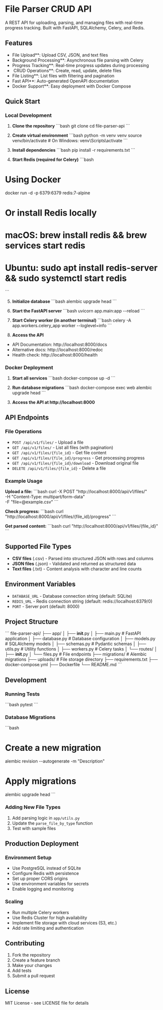 # File Parser CRUD API

A REST API for uploading, parsing, and managing files with real-time progress tracking. Built with FastAPI, SQLAlchemy, Celery, and Redis.

## Features

-  File Upload**: Upload CSV, JSON, and text files
-  Background Processing**: Asynchronous file parsing with Celery
-  Progress Tracking**: Real-time progress updates during processing
- ️ CRUD Operations**: Create, read, update, delete files
-  File Listing**: List files with filtering and pagination
-  Fast API**: Auto-generated OpenAPI documentation
-  Docker Support**: Easy deployment with Docker Compose

## Quick Start

### Local Development

1. **Clone the repository**
\`\`\`bash
git clone <your-repo-url>
cd file-parser-api
\`\`\`

2. **Create virtual environment**
\`\`\`bash
python -m venv venv
source venv/bin/activate  # On Windows: venv\Scripts\activate
\`\`\`

3. **Install dependencies**
\`\`\`bash
pip install -r requirements.txt
\`\`\`

4. **Start Redis (required for Celery)**
\`\`\`bash
# Using Docker
docker run -d -p 6379:6379 redis:7-alpine

# Or install Redis locally
# macOS: brew install redis && brew services start redis
# Ubuntu: sudo apt install redis-server && sudo systemctl start redis
\`\`\`

5. **Initialize database**
\`\`\`bash
alembic upgrade head
\`\`\`

6. **Start the FastAPI server**
\`\`\`bash
uvicorn app.main:app --reload
\`\`\`

7. **Start Celery worker (in another terminal)**
\`\`\`bash
celery -A app.workers.celery_app worker --loglevel=info
\`\`\`

8. **Access the API**
- API Documentation: http://localhost:8000/docs
- Alternative docs: http://localhost:8000/redoc
- Health check: http://localhost:8000/health

### Docker Deployment

1. **Start all services**
\`\`\`bash
docker-compose up -d
\`\`\`

2. **Run database migrations**
\`\`\`bash
docker-compose exec web alembic upgrade head
\`\`\`

3. **Access the API at http://localhost:8000**

## API Endpoints

### File Operations

- `POST /api/v1/files/` - Upload a file
- `GET /api/v1/files/` - List all files (with pagination)
- `GET /api/v1/files/{file_id}` - Get file content
- `GET /api/v1/files/{file_id}/progress` - Get processing progress
- `GET /api/v1/files/{file_id}/download` - Download original file
- `DELETE /api/v1/files/{file_id}` - Delete a file

### Example Usage

**Upload a file:**
\`\`\`bash
curl -X POST "http://localhost:8000/api/v1/files/" \
  -H "Content-Type: multipart/form-data" \
  -F "file=@example.csv"
\`\`\`

**Check progress:**
\`\`\`bash
curl "http://localhost:8000/api/v1/files/{file_id}/progress"
\`\`\`

**Get parsed content:**
\`\`\`bash
curl "http://localhost:8000/api/v1/files/{file_id}"
\`\`\`

## Supported File Types

- **CSV files** (.csv) - Parsed into structured JSON with rows and columns
- **JSON files** (.json) - Validated and returned as structured data
- **Text files** (.txt) - Content analysis with character and line counts

## Environment Variables

- `DATABASE_URL` - Database connection string (default: SQLite)
- `REDIS_URL` - Redis connection string (default: redis://localhost:6379/0)
- `PORT` - Server port (default: 8000)

## Project Structure

\`\`\`
file-parser-api/
├── app/
│   ├── __init__.py
│   ├── main.py              # FastAPI application
│   ├── database.py          # Database configuration
│   ├── models.py            # SQLAlchemy models
│   ├── schemas.py           # Pydantic schemas
│   ├── utils.py             # Utility functions
│   ├── workers.py           # Celery tasks
│   └── routes/
│       ├── __init__.py
│       └── files.py         # File endpoints
├── migrations/              # Alembic migrations
├── uploads/                 # File storage directory
├── requirements.txt
├── docker-compose.yml
├── Dockerfile
└── README.md
\`\`\`

## Development

### Running Tests
\`\`\`bash
pytest
\`\`\`

### Database Migrations
\`\`\`bash
# Create a new migration
alembic revision --autogenerate -m "Description"

# Apply migrations
alembic upgrade head
\`\`\`

### Adding New File Types

1. Add parsing logic in `app/utils.py`
2. Update the `parse_file_by_type` function
3. Test with sample files

## Production Deployment

### Environment Setup
- Use PostgreSQL instead of SQLite
- Configure Redis with persistence
- Set up proper CORS origins
- Use environment variables for secrets
- Enable logging and monitoring

### Scaling
- Run multiple Celery workers
- Use Redis Cluster for high availability
- Implement file storage with cloud services (S3, etc.)
- Add rate limiting and authentication

## Contributing

1. Fork the repository
2. Create a feature branch
3. Make your changes
4. Add tests
5. Submit a pull request

## License

MIT License - see LICENSE file for details
